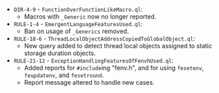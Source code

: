  - `DIR-4-9` - `FunctionOverFunctionLikeMacro.ql`:
   - Macros with `_Generic` now no longer reported.
 - `RULE-1-4` - `EmergentLanguageFeaturesUsed.ql`:
   - Ban on usage of `_Generics` removed.
 - `RULE-18-6` - `ThreadLocalObjectAddressCopiedToGlobalObject.ql`:
   - New query added to detect thread local objects assigned to static storage duration objects.
 - `RULE-21-12` - `ExceptionHandlingFeaturesOfFenvhUsed.ql`:
   - Added reports for `#include`ing "fenv.h", and for using `fesetenv`, `feupdatenv`, and `fesetround`.
   - Report message altered to handle new cases.